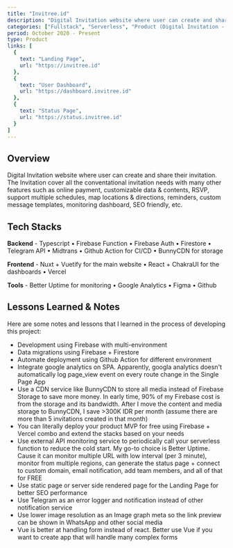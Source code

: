 ```yaml
---
title: "Invitree.id"
description: "Digital Invitation website where user can create and share their invitation. The Invitation cover all the conventational invitation needs with many other features."
categories: ["Fullstack", "Serverless", "Product (Digital Invitation - Web)"]
period: October 2020 - Present
type: Product
links: [
  {
    text: "Landing Page",
    url: "https://invitree.id"
  },
  {
    text: "User Dashboard",
    url: "https://dashboard.invitree.id"
  },
  {
    text: "Status Page",
    url: "https://status.invitree.id"
  }
]
---
```

## Overview
Digital Invitation website where user can create and share their invitation. The Invitation cover all the conventational invitation needs with many other features such as online payment, customizable data & contents, RSVP, support multiple schedules, map locations & directions, reminders, custom message templates, monitoring dashboard, SEO friendly, etc.


## Tech Stacks
**Backend** - Typescript • Firebase Function • Firebase Auth • Firestore • Telegram API • Midtrans • Github Action for CI/CD • BunnyCDN for storage

**Frontend** - Nuxt + Vuetify for the main website • React + ChakraUI for the dashboards • Vercel

**Tools** - Better Uptime for monitoring • Google Analytics • Figma • Github

## Lessons Learned & Notes
Here are some notes and lessons that I learned in the process of developing this project:
- Development using Firebase with multi-environment
- Data migrations using Firebase + Firestore
- Automate deployment using Github Action for different environment
- Integrate google analytics on SPA. Apparently, googla analytics doesn't automatically log page_view event on every route change in the Single Page App
- Use a CDN service like BunnyCDN to store all media instead of Firebase Storage to save more money. In early time, 90% of my Firebase cost is from the storage and its bandwidth. After I move the content and media storage to BunnyCDN, I save >300K IDR per month (assume there are more than 5 invitations created in that month)
- You can literally deploy your product MVP for free using Firebase + Vercel combo and extend the stacks based on your needs
- Use external API monitoring service to periodically call your serverless function to reduce the cold start. My go-to choice is Better Uptime. Cause it can monitor multiple URL with low interval (per 3 minute), monitor from multiple regions, can generate the status page + connect to custom domain, email notification, add team members, and all of that for FREE
- Use static page or server side rendered page for the Landing Page for better SEO performance
- Use Telegram as an error logger and notification instead of other notification service
- Use lower image resolution as an Image graph meta so the link preview can be shown in WhatsApp and other social media
- Vue is better at handling form instead of react. Better use Vue if you want to create app that will handle many complex forms